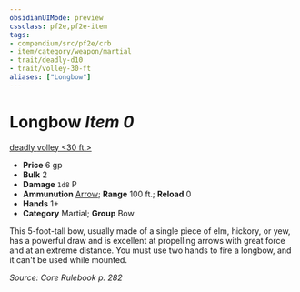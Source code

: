```yaml
---
obsidianUIMode: preview
cssclass: pf2e,pf2e-item
tags:
- compendium/src/pf2e/crb
- item/category/weapon/martial
- trait/deadly-d10
- trait/volley-30-ft
aliases: ["Longbow"]
---
```

# Longbow *Item 0*  
[deadly <d10>](../../../Rules/traits/deadly.md)  [volley <30 ft.>](../../../Rules/traits/volley.md)  

- **Price** 6 gp
- **Bulk** 2
- **Damage** `1d8` P
- **Ammunution** [Arrow](arrow.md); **Range** 100 ft.; **Reload** 0
- **Hands** 1+
- **Category** Martial; **Group** Bow 

This 5-foot-tall bow, usually made of a single piece of elm, hickory, or yew, has a powerful draw and is excellent at propelling arrows with great force and at an extreme distance. You must use two hands to fire a longbow, and it can't be used while mounted.

*Source: Core Rulebook p. 282*